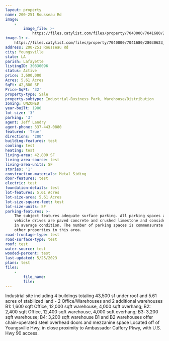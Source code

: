 ```yaml
---
layout: property
name: 200-251 Rousseau Rd
image:
    -
        image_file: >-
            https://files.catylist.com/files/property/7040000/7041680/28030620_251Rousseau_3a.jpg
image-1: >-
    https://files.catylist.com/files/property/7040000/7041680/28030623_251Rousseau_7.jpg
address: 200-251 Rousseau Rd
city: Youngsville
state: LA
parish: Lafayette
listingID: 30830096
status: Active
price: 3,600,000
Acres: 5.61 Acres
SqFt: 42,800 SF
Price-SqFt: '32'
property-type: Sale
property-subtype: Industrial-Business Park, Warehouse/Distribution
zoning: UNZONED
year-built: 1980
lot-size: '3'
parking: '3'
agent: Jeff Landry
agent-phone: 337-443-0880
featured: 'True'
directions: '200'
building-features: test
cooling: test
heating: test
living-area: 42,800 SF
living-area-source: test
living-area-units: SF
stories: '1'
construction-materials: Metal Siding
door-features: test
electric: test
foundation-details: test
lot-features: 5.61 Acres
lot-size-area: 5.61 Acres
lot-size-square-feet: test
lot-size-units: SF
parking-features: >-
    The subject features adequate surface parking. All parking spaces and
    vehicle drives are paved concrete and crushed limestone and considered to be
    in average condition. The number of parking spaces is commensurate with
    other properties in this area.
road-frontage-type: test
road-surface-type: test
roof: test
water-source: test
wooded-percent: test
last-updated: 5/25/2023
plans: test
files:
    -
        file_name:
        file:
---
```

Industrial site including 4 buildings totaling 43,500 sf under roof and 5.61 acres of stabilized land - 2 Office/Warehouses and 2 additional warehouses B1: 1,600 sqft Office, 12,000 sqft warehouse, 4,000 sqft overhang; B2: 2,400 sqft Office, 12,400 sqft warehouse, 4,000 sqft overhang; B3: 3,200 sqft warehouse; B4: 3,200 sqft warehouse B1 and B2 warehouses offer chain-operated steel overhead doors and mezzanine space Located off of Youngsville Hwy, in close proximity to Ambassador Caffery Pkwy, with U.S. Hwy 90 access.
